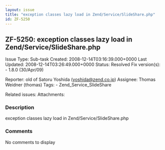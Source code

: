 ```yaml
---
layout: issue
title: "exception classes lazy load in Zend/Service/SlideShare.php"
id: ZF-5250
---
```


ZF-5250: exception classes lazy load in Zend/Service/SlideShare.php
-------------------------------------------------------------------

 Issue Type: Sub-task Created: 2008-12-14T03:16:39.000+0000 Last Updated: 2008-12-14T03:26:49.000+0000 Status: Resolved Fix version(s): - 1.8.0 (30/Apr/09)
 
 Reporter:  old of Satoru Yoshida (yoshida@zend.co.jp)  Assignee:  Thomas Weidner (thomas)  Tags: - Zend\_Service\_SlideShare
 
 Related issues: 
 Attachments: 
### Description

exception classes lazy load in Zend/Service/SlideShare.php

 

 

### Comments

No comments to display